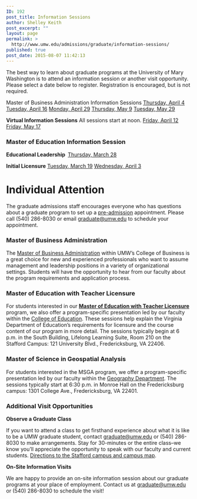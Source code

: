 ```yaml
---
ID: 192
post_title: Information Sessions
author: Shelley Keith
post_excerpt: ""
layout: page
permalink: >
  http://www.umw.edu/admissions/graduate/information-sessions/
published: true
post_date: 2015-08-07 11:42:13
---
```

The best way to learn about graduate programs at the University of Mary Washington is to attend an information session or another visit opportunity. Please select a date below to register. Registration is encouraged, but is not required.

Master of Business Administration Information Sessions
<a href="https://umw.askadmissions.net/Portal/EI/ViewDetails?gid=62357765b6f05097a34e42b118049c7b3a9ae9">Thursday, April 4</a>
<a href="https://umw.askadmissions.net/Portal/EI/ViewDetails?gid=623577ccc09a4837274c00b86a2b5beeff59e2">Tuesday, April 16</a>
<a href="https://umw.askadmissions.net/Portal/EI/ViewDetails?gid=623577db55e877e853412cb2e41cb90d1f8ffa">Monday, April 29</a>
<a href="https://umw.askadmissions.net/Portal/EI/ViewDetails?gid=62357701a2813f49814acdbb31847f79447ac7">Thursday, May 9</a>
<a href="https://umw.askadmissions.net/Portal/EI/ViewDetails?gid=623577692217409ffe472bb0eee0e64f718a46">Tuesday, May 29</a>

<strong>Virtual Information Sessions</strong>
All sessions start at noon.
<a href="https://umw.askadmissions.net/Portal/EI/ViewDetails?gid=623577435fcbce9d494d03adf32643fc921ea1">Friday, April 12</a>
<a href="https://umw.askadmissions.net/Portal/EI/ViewDetails?gid=623577067a02090afa40f0aa3817d3f5d4f87d">Friday, May 17</a>
<h3>Master of Education Information Session</h3>
<strong>Educational Leadership </strong>
<a href="https://umw.askadmissions.net/Portal/EI/ViewDetails?gid=62357736ef18ff78054d25bf04ebed909d07de">Thursday, March 28</a>

<strong>Initial Licensure</strong>
<a href="https://umw.askadmissions.net/Portal/EI/ViewDetails?gid=62357702a99dc26e2b48e78f669be9e543fe72">Tuesday, March 19</a>
<a href="https://umw.askadmissions.net/Portal/EI/ViewDetails?gid=623577f37cd1817864471ea0e0e3083c3cfa86">Wednesday, April 3</a>
<h1>Individual Attention</h1>
The graduate admissions staff encourages everyone who has questions about a graduate program to set up a <a href="http://www.umw.edu/admissions/graduate/advising/">pre-admission</a> appointment. Please call (540) 286-8030 or email <a href="mailto:graduate@umw.edu">graduate@umw.edu</a> to schedule your appointment.
<h3>Master of Business Administration</h3>
The <a href="http://www.umw.edu/admissions/graduate/degrees/mba/">Master of Business Administration</a> within UMW’s College of Business is a great choice for new and experienced professionals who want to assume management and leadership positions in a variety of organizational settings. Students will have the opportunity to hear from our faculty about the program requirements and application process.
<h3>Master of Education with Teacher Licensure</h3>
For students interested in our <a href="http://www.umw.edu/admissions/graduate/degrees/med-teacher-licensure/"><strong>Master of Education with Teacher Licensure</strong></a> program, we also offer a program-specific presentation led by our faculty within the <a href="http://education.umw.edu">College of Education</a>. These sessions help explain the Virginia Department of Education’s requirements for licensure and the course content of our program in more detail. The sessions typically begin at 6 p.m. in the South Building, Lifelong Learning Suite, Room 210 on the Stafford Campus: 121 University Blvd., Fredericksburg, VA 22406.
<h3>Master of Science in Geospatial Analysis</h3>
For students interested in the MSGA program, we offer a program-specific presentation led by our faculty within the <a href="http://cas.umw.edu/geography/">Geography Department</a>. The sessions typically start at 6:30 p.m. in Monroe Hall on the Fredericksburg campus: 1301 College Ave., Fredericksburg, VA 22401.
<h3>Additional Visit Opportunities</h3>
<strong>Observe a Graduate Class</strong>

If you want to attend a class to get firsthand experience about what it is like to be a UMW graduate student, contact <a href="mailto:graduate@umw.edu">graduate@umw.edu</a> or (540) 286-8030 to make arrangements. Stay for 30-minutes or the entire class–we know you’ll appreciate the opportunity to speak with our faculty and current students. <a href="http://www.umw.edu/visitors/stafford-campus/">Directions to the Stafford campus and campus map</a>.

<strong>On-Site Information Visits</strong>

We are happy to provide an on-site information session about our graduate programs at your place of employment. Contact us at <a href="mailto:graduate@umw.edu">graduate@umw.edu</a> or (540) 286-8030 to schedule the visit!